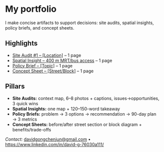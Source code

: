 # My portfolio
I make concise artifacts to support decisions: site audits, spatial insights, policy briefs, and concept sheets.

## Highlights
- [Site Audit #1 – [Location]](site-audits/...) – 1 page
- [Spatial Insight – 400 m MRT/bus access](spatial-insights/...) – 1 page
- [Policy Brief – [Topic]](policy-briefs/...) – 1 page
- [Concept Sheet – [Street/Block]](concept-sheets/...) – 1 page

## Pillars
- **Site Audits:** context map, 6–8 photos + captions, issues→opportunities, 3 quick wins  
- **Spatial Insights:** one map + 120–150-word takeaway  
- **Policy Briefs:** problem → 3 options → recommendation → 90-day plan → 3 metrics  
- **Concept Sheets:** before/after street section or block diagram + benefits/trade-offs

*Contact:* davidgongchenjun@gmail.com • https://www.linkedin.com/in/david-g-76030a111/
